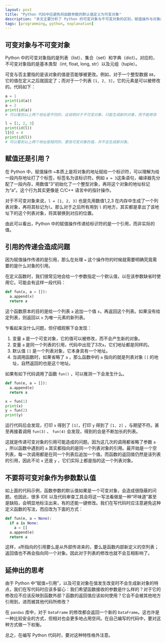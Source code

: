 ```yaml
---
layout: post
title: "Python 代码中应避免将函数参数的默认值定义为可变对象"
description: "本文主要分析了 Python 的可变对象与不可变对象的区别，赋值操作与对象的引用，以及为什么不建议将函数参数的默认值设定为可变对象"
tags: [programming, python, explanation]
---
```


## 可变对象与不可变对象

Python 中的可变对象指的是列表（list）、集合（set）和字典（dict）。对应的，不可变对象指的是基本类型（int, float, long, str）以及元组（tuple）。

可变与否主要指的是该对象的值是否能够被更改。例如，对于一个整型数据 `88`，它的值在定义之后就固定了；而对于一个列表 `[1, 2, 3]`，它的元素是可以被修改的。代码如下：

```python
a = 1
print(id(a))
a = 2
print(id(a))
# 可以看到以上两个地址是不同的，这说明对于不可变对象，只能生成新的对象，而不能修改

l = [1, 2, 3]
print(id(l))
l[0] = 4
print(id(l))
# 可以看到以上两个地址是相同的，更改可变对象的值，并不会生成新对象。
```

## 赋值还是引用？

在 Python 中，赋值操作 `=`本质上是将对象的地址赋给一个标识符，可以理解为给一段内存地址打了个标签，标签名为该标识符。例如 `a = 3`这条语句，编译器先分配了一段内存，用数值“3“初始化了一个整型对象，再将这个对象的地址标记为“a”。这个行为其实更像是 C/C++ 语言中的指针操作。

对于不可变对象来说，`l = [1, 2, 3]` 也是先用数值1,2,3 在内存中生成了一个列表对象，再将其标记为`l`。那么对于之后所有用到 `l` 的地方，其实都是拿出了该地址下的这个列表对象，将其替换到对应的位置。

由此可以看出，Python 中的赋值操作传递给标识符的是一个引用，而非实际的值。

## 引用的传递会造成问题

因为赋值操作传递的是引用，那么在处理 `=` 这个操作符的时候就需要明确究竟需要的是什么对象的引用。

在定义函数时，我们很常见地会给一个参数指定一个默认值，以在该参数缺省时使用它。可能会有这样一段代码：

```python
def fun(x, a = []):
  a.append(x)
  return a
```

这个函数原本的目的是给一个列表 `a` 追加一个值 `x`，再返回这个列表。如果没有给定列表，则返回以 `x` 为唯一元素的新列表。

乍看起来没什么问题，但仔细观察下会发现：

1. 变量 `a` 是一个可变对象，它的值可以被修改，而不会产生新的对象。
2. 变量 `a` 是同一个列表的引用，代码中出现了3次`a`，它们地址都是同样的。
3. 默认值 `[]` 是一个列表对象，它本身具有一个地址。
4. 当调用函数时，如果省略了 `a` ，那么函数中的 `a` 指向的就是列表对象 `[]` 的地址，自然返回的也是这个地址。

如果有如下代码调用了函数 `fun()` ，可以推测一下会发生什么。

```python
def fun(e, a = []):
  a.append(e)
  return a

x = fun(1)
print(x)
y = fun(2)
print(y)
```

运行代码后会发现，打印 `x` 得到了 `[1]`，打印 `y` 得到了 `[1, 2]` ，与期望不符。甚至再接着调用 `fun(3)` 、 `fun(4)` 会发现，得到的会是不断加长的列表。

这就是传递可变对象的引用可能造成的问题。因为这几次的调用都省略了参数 `a` ，所以函数中遇到的 `a` 其实都指向的是同一个列表对象的引用。最开始是一个空列表，每一次调用都是在同一个列表后追加一个值。而函数的返回值仍然是该列表的引用，因此不论 `x` 还是 `y` ，它们实际上都是指的这一个列表对象。

## 不要将可变对象作为参数默认值

如上面的代码示例，函数参数的默认值如果是一个可变对象，会造成很隐蔽的问题。也因此，很多 IDE 以及代码审查工具会将这一写法看做是一种“坏味道”甚至是缺陷，会明显地标注出来，有的还能一键修改。我们在写代码时应注意避免这种定义函数的写法，而应改为下面的方式：

```python
def fun(e, a = None):
  if a is None:
    a = []
  a.append(e)
  return a
```

这样，`a`所指向的引用要么是从外部传进来的，要么是函数内部新定义的空列表；返回值也不再会指向同一个对象。因此对于列表的修改也就不会互相影响了。

## 延伸出的思考

由于 Python 中“赋值=引用”，以及可变对象在值发生改变时不会生成新对象的特点，我们在写代码时应该多留心：我们希望函数接收的参数是什么样的？对于它的修改应不应该反映到函数外部？函数的返回值应该如何使用？它会不会被其他地方引用到，进而被其他代码所修改？

在 `pandas` 库中，对于 `DataFrame` 的修改都会返回一个新的 `DataFrame`。这也许是一种比较安全的方式，但相对也会更多地占用空间。在自己编写的代码中，要对这种方式做一下权衡。

总之，在编写 Python 代码时，要对这种特性格外注意。
